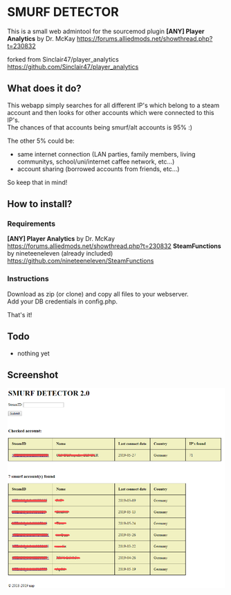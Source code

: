 # SMURF DETECTOR
This is a small web admintool for the sourcemod plugin **[ANY] Player Analytics** by Dr. McKay
https://forums.alliedmods.net/showthread.php?t=230832

forked from Sinclair47/player_analytics https://github.com/Sinclair47/player_analytics 

## What does it do?
This webapp simply searches for all different IP's which belong to a steam account and then looks for other accounts which were connected to this IP's.  
The chances of that accounts being smurf/alt accounts is 95% :)

The other 5% could be:
- same internet connection (LAN parties, family members, living communitys, school/uni/internet caffee network, etc...)
- account sharing (borrowed accounts from friends, etc...)

So keep that in mind!

## How to install?

### Requirements

**[ANY] Player Analytics** by Dr. McKay
https://forums.alliedmods.net/showthread.php?t=230832
**SteamFunctions** by nineteeneleven (already included)
https://github.com/nineteeneleven/SteamFunctions

### Instructions
Download as zip (or clone) and copy all files to your webserver.  
Add your DB credentials in config.php.
 
That's it!

## Todo
* nothing yet

## Screenshot
![SMURF DETECTOR 2.0](https://raw.githubusercontent.com/nap10/smurfdetector/master/smurf_detector.png)

